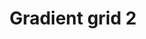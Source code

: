 ---
layout: item
serie: grids
number: 2
medium: paper
title: Gradient grid 2
about: Acrylic on 224g white grained paper, 50x50cm. 2017
---